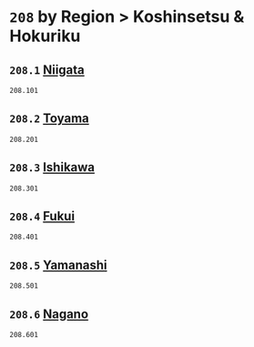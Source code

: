 # `208` by Region > Koshinsetsu & Hokuriku

## `208.1` [Niigata](niigata)
`208.101` [](niigata/)

## `208.2` [Toyama](toyama)
`208.201` [](toyama/)

## `208.3` [Ishikawa](ishikawa)
`208.301` [](ishikawa/)

## `208.4` [Fukui](fukui)
`208.401` [](fukui/)

## `208.5` [Yamanashi](yamanashi)
`208.501` [](yamanashi/)

## `208.6` [Nagano](nagano)
`208.601` [](nagano/)
